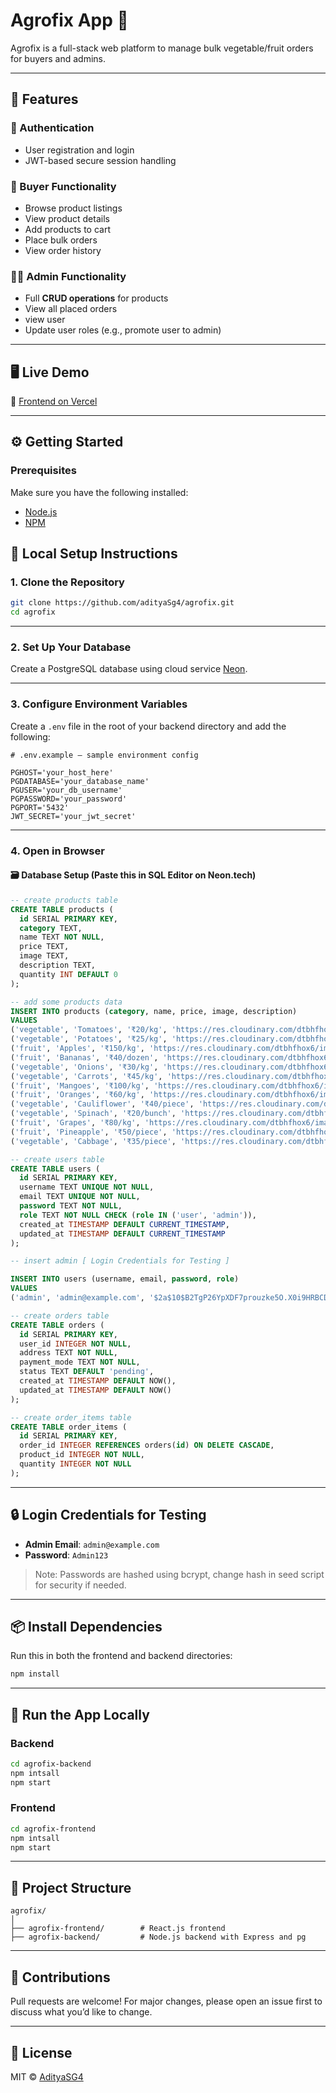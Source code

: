 

# Agrofix App 🌱

Agrofix is a full-stack web platform to manage bulk vegetable/fruit orders for buyers and admins.

---

## 🔧 Features

### 👥 Authentication
- User registration and login
- JWT-based secure session handling

### 🛒 Buyer Functionality
- Browse product listings
- View product details
- Add products to cart
- Place bulk orders
- View order history

### 🧑‍💼 Admin Functionality
- Full **CRUD operations** for products
- View all placed orders
- view user
- Update user roles (e.g., promote user to admin)

---

## 🖥️ Live Demo

🔗 [Frontend on Vercel](https://agrofix-main.vercel.app/)

---

## ⚙️ Getting Started

### Prerequisites

Make sure you have the following installed:

- [Node.js](https://nodejs.org/)
- [NPM](https://www.npmjs.com/) 

## 🚀 Local Setup Instructions

### 1. Clone the Repository

```bash
git clone https://github.com/adityaSg4/agrofix.git
cd agrofix

```
---
### 2. Set Up Your Database

Create a PostgreSQL database using cloud service [Neon](https://neon.tech).

---

### 3. Configure Environment Variables

Create a `.env` file in the root of your backend directory and add the following:

```env
# .env.example — sample environment config

PGHOST='your_host_here'
PGDATABASE='your_database_name'
PGUSER='your_db_username'
PGPASSWORD='your_password'
PGPORT='5432'
JWT_SECRET='your_jwt_secret'
```

---
### 4. Open in Browser
#### 🗃️ Database Setup (Paste this in SQL Editor on Neon.tech)

```sql
-- create products table
CREATE TABLE products (
  id SERIAL PRIMARY KEY,
  category TEXT,
  name TEXT NOT NULL,
  price TEXT,
  image TEXT,
  description TEXT,
  quantity INT DEFAULT 0
);

-- add some products data
INSERT INTO products (category, name, price, image, description)
VALUES
('vegetable', 'Tomatoes', '₹20/kg', 'https://res.cloudinary.com/dtbhfhox6/image/upload/v1745051590/Tomatoes_i8wtwl.jpg', 'Fresh red tomatoes, perfect for salads, cooking, and sauces.'),
('vegetable', 'Potatoes', '₹25/kg', 'https://res.cloudinary.com/dtbhfhox6/image/upload/v1745051587/Potatoes_swyjzm.jpg', 'Versatile starchy potatoes, great for curries, fries, and more.'),
('fruit', 'Apples', '₹150/kg', 'https://res.cloudinary.com/dtbhfhox6/image/upload/v1745051593/Apples_kfq8i8.jpg', 'Juicy red apples full of fiber and antioxidants.'),
('fruit', 'Bananas', '₹40/dozen', 'https://res.cloudinary.com/dtbhfhox6/image/upload/v1745051590/Bananas_mzzmot.jpg', 'Sweet ripe bananas, rich in potassium and energy.'),
('vegetable', 'Onions', '₹30/kg', 'https://res.cloudinary.com/dtbhfhox6/image/upload/v1745051586/Onions_mi2i4p.jpg', 'Essential kitchen staple, adds flavor to all dishes.'),
('vegetable', 'Carrots', '₹45/kg', 'https://res.cloudinary.com/dtbhfhox6/image/upload/v1745051588/Carrots_ey7p7p.jpg', 'Crunchy and sweet, great for snacking or cooking.'),
('fruit', 'Mangoes', '₹100/kg', 'https://res.cloudinary.com/dtbhfhox6/image/upload/v1745051586/Mangoes_twpcr4.jpg', 'King of fruits, juicy and aromatic Alphonso mangoes.'),
('fruit', 'Oranges', '₹60/kg', 'https://res.cloudinary.com/dtbhfhox6/image/upload/v1745051598/Oranges_drzlyv.jpg', 'Citrusy and refreshing, loaded with Vitamin C.'),
('vegetable', 'Cauliflower', '₹40/piece', 'https://res.cloudinary.com/dtbhfhox6/image/upload/v1745051585/Cauliflower_zxgulu.jpg', 'Firm and white, ideal for stir-fries and gravies.'),
('vegetable', 'Spinach', '₹20/bunch', 'https://res.cloudinary.com/dtbhfhox6/image/upload/v1745051587/Spinach_s4oayr.jpg', 'Leafy green superfood, rich in iron and fiber.'),
('fruit', 'Grapes', '₹80/kg', 'https://res.cloudinary.com/dtbhfhox6/image/upload/v1745051586/Grapes_heclhy.jpg', 'Sweet and seedless, great for snacking and desserts.'),
('fruit', 'Pineapple', '₹50/piece', 'https://res.cloudinary.com/dtbhfhox6/image/upload/v1745051587/Pineapple_ycpeef.jpg', 'Tropical delight with a tangy and juicy flavor.'),
('vegetable', 'Cabbage', '₹35/piece', 'https://res.cloudinary.com/dtbhfhox6/image/upload/v1745051585/Cabbage_flgomc.jpg', 'Crisp and healthy, great for salads and sabzis.');

-- create users table
CREATE TABLE users (
  id SERIAL PRIMARY KEY,
  username TEXT UNIQUE NOT NULL,
  email TEXT UNIQUE NOT NULL,
  password TEXT NOT NULL,
  role TEXT NOT NULL CHECK (role IN ('user', 'admin')),
  created_at TIMESTAMP DEFAULT CURRENT_TIMESTAMP,
  updated_at TIMESTAMP DEFAULT CURRENT_TIMESTAMP
);

-- insert admin [ Login Credentials for Testing ]

INSERT INTO users (username, email, password, role)
VALUES 
('admin', 'admin@example.com', '$2a$10$B2TgP26YpXDF7prouzke5O.X0i9HRBCDdr4gJP9C62D.dTP5G5zHG', 'admin');

-- create orders table 
CREATE TABLE orders (
  id SERIAL PRIMARY KEY,
  user_id INTEGER NOT NULL,
  address TEXT NOT NULL,
  payment_mode TEXT NOT NULL,
  status TEXT DEFAULT 'pending',
  created_at TIMESTAMP DEFAULT NOW(),
  updated_at TIMESTAMP DEFAULT NOW()
);

-- create order_items table
CREATE TABLE order_items (
  id SERIAL PRIMARY KEY,
  order_id INTEGER REFERENCES orders(id) ON DELETE CASCADE,
  product_id INTEGER NOT NULL,
  quantity INTEGER NOT NULL
);
```

---

## 🔒 Login Credentials for Testing

- **Admin Email**: `admin@example.com`
- **Password**: `Admin123`

> Note: Passwords are hashed using bcrypt, change hash in seed script for security if needed.

---


## 📦 Install Dependencies

Run this in both the frontend and backend directories:

```bash
npm install
```



---

## 🏁 Run the App Locally

### Backend

```bash
cd agrofix-backend
npm intsall
npm start
```

### Frontend

```bash
cd agrofix-frontend
npm intsall
npm start
```

---

## 📂 Project Structure

```
agrofix/
│
├── agrofix-frontend/        # React.js frontend
├── agrofix-backend/         # Node.js backend with Express and pg
```

---

## 🙌 Contributions

Pull requests are welcome! For major changes, please open an issue first to discuss what you’d like to change.

---

## 📄 License

MIT © [AdityaSG4](https://github.com/AdityaSG4)

